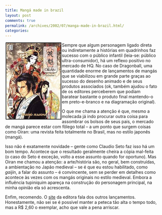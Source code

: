 ```yaml
---
title: Mangá made in brazil
layout: post
comments: true
permalink: /archives/2002/07/manga-made-in-brazil.html/
categories:
---
```

<img src="/img/blig/oiran.jpg" align="left" border="2" hspace="2">Sempre que algum personagem ligado direta ou indiretamente a histórias em quadrinhos faz sucesso com o público infantil (leia-se: público ultra-consumidor), há um reflexo positivo no mercado de HQ. No caso de Dragonball, uma quantidade enorme de lançamentos de mangás que se viabilizou em grande parte graças ao sucesso do desenho animado e de seus produtos associados (ok, também ajudou o fato de os editores perceberem que podiam baratear bastante o produto final mantendo-o em preto-e-branco e na diagramação original).

O que me chama a atenção é que, mesmo a molecada já indo procurar outra coisa para assombrar os bolsos de seus pais, o mercado de mangá parece estar com fôlego total &#8211; a um ponto que surgem coisas como Oiran: uma revista feita totalmente no Brasil, mas no estilo japonês (mangá).

Isso não é exatamente novidade &#8211; gente como Claudio Seto faz isso há um bom tempo. Acontece que o resultado geralmente cheira a cópia mal-feita (o caso do Seto é exceção, volto a esse assunto quando for oportuno). Mas Oiran me chamou a atenção: a arte/história são, no geral, bem construídas, a ambientação no Japão medieval &#8211; se é que eu estou habilitado, como *gaijin*, a falar do assunto &#8211; é convincente, sem se perder em detalhes como acontece às vezes com os mangás originais no estilo medieval. Embora a influência tupiniquim apareça na construção do personagem principal, na minha opinião ela só acrescenta.

Enfim, recomendo. O <a href="http://www.hanteditora.com" >site</a> da editora fala dos outros lançamentos. Honestamente, não sei se é possível manter a peteca tão alta o tempo todo, mas a R$ 2,60 o exemplar, acho que vale a pena arriscar.
